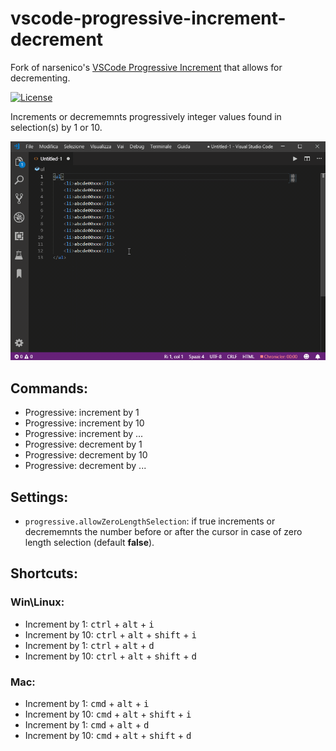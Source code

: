 # vscode-progressive-increment-decrement

Fork of narsenico's [VSCode Progressive Increment](https://github.com/narsenico/vscode-progressive-increment) that allows for decrementing.

[![License](https://img.shields.io/badge/license-MIT-blue.svg?style=flat-square)](https://github.com/narsenico/vscode-progressive-increment/blob/master/LICENSE)

Increments or decrememnts progressively integer values found in selection(s) by 1 or 10.

![screenshot](demo.gif)

## Commands:
- Progressive: increment by 1
- Progressive: increment by 10
- Progressive: increment by ...
- Progressive: decrement by 1
- Progressive: decrement by 10
- Progressive: decrement by ...

## Settings:
- ```progressive.allowZeroLengthSelection```:
if true increments or decrememnts the number before or after the cursor in case of zero length selection (default **false**).

## Shortcuts:

### Win\Linux:
- Increment by 1:  <kbd>ctrl</kbd> + <kbd>alt</kbd> + <kbd>i</kbd>
- Increment by 10: <kbd>ctrl</kbd> + <kbd>alt</kbd> + <kbd>shift</kbd> + <kbd>i</kbd>
- Increment by 1:  <kbd>ctrl</kbd> + <kbd>alt</kbd> + <kbd>d</kbd>
- Increment by 10: <kbd>ctrl</kbd> + <kbd>alt</kbd> + <kbd>shift</kbd> + <kbd>d</kbd>

### Mac:
- Increment by 1:  <kbd>cmd</kbd> + <kbd>alt</kbd> + <kbd>i</kbd>
- Increment by 10: <kbd>cmd</kbd> + <kbd>alt</kbd> + <kbd>shift</kbd> + <kbd>i</kbd>
- Increment by 1:  <kbd>cmd</kbd> + <kbd>alt</kbd> + <kbd>d</kbd>
- Increment by 10: <kbd>cmd</kbd> + <kbd>alt</kbd> + <kbd>shift</kbd> + <kbd>d</kbd>
